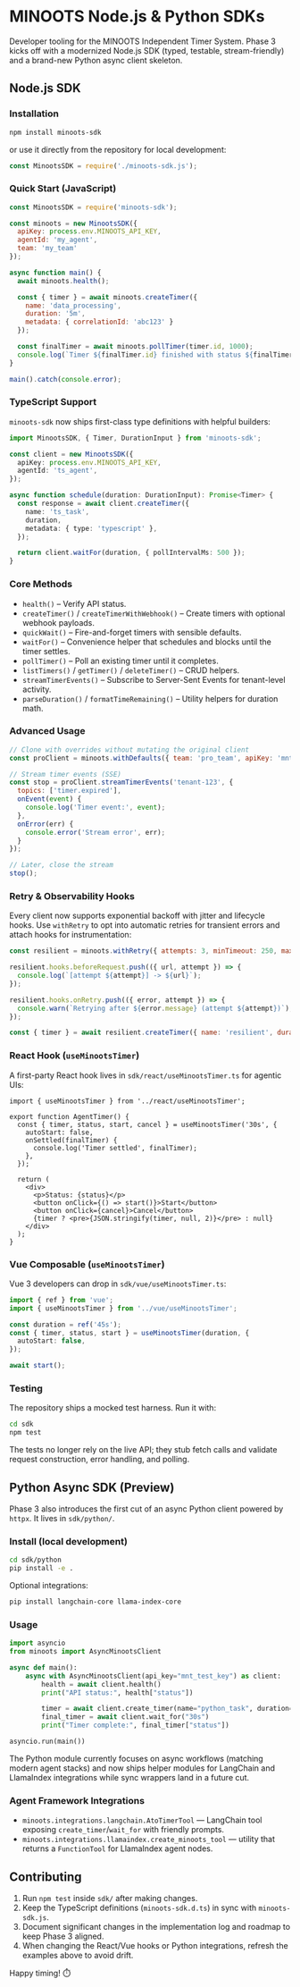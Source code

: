 # MINOOTS Node.js & Python SDKs

Developer tooling for the MINOOTS Independent Timer System. Phase 3 kicks off with a modernized Node.js SDK (typed, testable,
stream-friendly) and a brand-new Python async client skeleton.

## Node.js SDK

### Installation

```bash
npm install minoots-sdk
```

or use it directly from the repository for local development:

```javascript
const MinootsSDK = require('./minoots-sdk.js');
```

### Quick Start (JavaScript)

```javascript
const MinootsSDK = require('minoots-sdk');

const minoots = new MinootsSDK({
  apiKey: process.env.MINOOTS_API_KEY,
  agentId: 'my_agent',
  team: 'my_team'
});

async function main() {
  await minoots.health();

  const { timer } = await minoots.createTimer({
    name: 'data_processing',
    duration: '5m',
    metadata: { correlationId: 'abc123' }
  });

  const finalTimer = await minoots.pollTimer(timer.id, 1000);
  console.log(`Timer ${finalTimer.id} finished with status ${finalTimer.status}`);
}

main().catch(console.error);
```

### TypeScript Support

`minoots-sdk` now ships first-class type definitions with helpful builders:

```typescript
import MinootsSDK, { Timer, DurationInput } from 'minoots-sdk';

const client = new MinootsSDK({
  apiKey: process.env.MINOOTS_API_KEY,
  agentId: 'ts_agent',
});

async function schedule(duration: DurationInput): Promise<Timer> {
  const response = await client.createTimer({
    name: 'ts_task',
    duration,
    metadata: { type: 'typescript' },
  });

  return client.waitFor(duration, { pollIntervalMs: 500 });
}
```

### Core Methods

- `health()` – Verify API status.
- `createTimer()` / `createTimerWithWebhook()` – Create timers with optional webhook payloads.
- `quickWait()` – Fire-and-forget timers with sensible defaults.
- `waitFor()` – Convenience helper that schedules and blocks until the timer settles.
- `pollTimer()` – Poll an existing timer until it completes.
- `listTimers()` / `getTimer()` / `deleteTimer()` – CRUD helpers.
- `streamTimerEvents()` – Subscribe to Server-Sent Events for tenant-level activity.
- `parseDuration()` / `formatTimeRemaining()` – Utility helpers for duration math.

### Advanced Usage

```javascript
// Clone with overrides without mutating the original client
const proClient = minoots.withDefaults({ team: 'pro_team', apiKey: 'mnt_live_key' });

// Stream timer events (SSE)
const stop = proClient.streamTimerEvents('tenant-123', {
  topics: ['timer.expired'],
  onEvent(event) {
    console.log('Timer event:', event);
  },
  onError(err) {
    console.error('Stream error', err);
  }
});

// Later, close the stream
stop();
```

### Retry & Observability Hooks

Every client now supports exponential backoff with jitter and lifecycle hooks. Use `withRetry` to opt into automatic retries for transient errors and attach hooks for instrumentation:

```javascript
const resilient = minoots.withRetry({ attempts: 3, minTimeout: 250, maxTimeout: 2_000 });

resilient.hooks.beforeRequest.push(({ url, attempt }) => {
  console.log(`[attempt ${attempt}] -> ${url}`);
});

resilient.hooks.onRetry.push(({ error, attempt }) => {
  console.warn(`Retrying after ${error.message} (attempt ${attempt})`);
});

const { timer } = await resilient.createTimer({ name: 'resilient', duration: '10s' });
```

### React Hook (`useMinootsTimer`)

A first-party React hook lives in `sdk/react/useMinootsTimer.ts` for agentic UIs:

```tsx
import { useMinootsTimer } from '../react/useMinootsTimer';

export function AgentTimer() {
  const { timer, status, start, cancel } = useMinootsTimer('30s', {
    autoStart: false,
    onSettled(finalTimer) {
      console.log('Timer settled', finalTimer);
    },
  });

  return (
    <div>
      <p>Status: {status}</p>
      <button onClick={() => start()}>Start</button>
      <button onClick={cancel}>Cancel</button>
      {timer ? <pre>{JSON.stringify(timer, null, 2)}</pre> : null}
    </div>
  );
}
```

### Vue Composable (`useMinootsTimer`)

Vue 3 developers can drop in `sdk/vue/useMinootsTimer.ts`:

```ts
import { ref } from 'vue';
import { useMinootsTimer } from '../vue/useMinootsTimer';

const duration = ref('45s');
const { timer, status, start } = useMinootsTimer(duration, {
  autoStart: false,
});

await start();
```

### Testing

The repository ships a mocked test harness. Run it with:

```bash
cd sdk
npm test
```

The tests no longer rely on the live API; they stub fetch calls and validate request construction, error handling, and polling.

## Python Async SDK (Preview)

Phase 3 also introduces the first cut of an async Python client powered by `httpx`. It lives in `sdk/python/`.

### Install (local development)

```bash
cd sdk/python
pip install -e .
```

Optional integrations:

```bash
pip install langchain-core llama-index-core
```

### Usage

```python
import asyncio
from minoots import AsyncMinootsClient

async def main():
    async with AsyncMinootsClient(api_key="mnt_test_key") as client:
        health = await client.health()
        print("API status:", health["status"])

        timer = await client.create_timer(name="python_task", duration="30s")
        final_timer = await client.wait_for("30s")
        print("Timer complete:", final_timer["status"])

asyncio.run(main())
```

The Python module currently focuses on async workflows (matching modern agent stacks) and now ships helper modules for LangChain and
LlamaIndex integrations while sync wrappers land in a future cut.

### Agent Framework Integrations

- `minoots.integrations.langchain.AtoTimerTool` — LangChain tool exposing `create_timer`/`wait_for` with friendly prompts.
- `minoots.integrations.llamaindex.create_minoots_tool` — utility that returns a `FunctionTool` for LlamaIndex agent nodes.

## Contributing

1. Run `npm test` inside `sdk/` after making changes.
2. Keep the TypeScript definitions (`minoots-sdk.d.ts`) in sync with `minoots-sdk.js`.
3. Document significant changes in the implementation log and roadmap to keep Phase 3 aligned.
4. When changing the React/Vue hooks or Python integrations, refresh the examples above to avoid drift.

Happy timing! ⏱️
